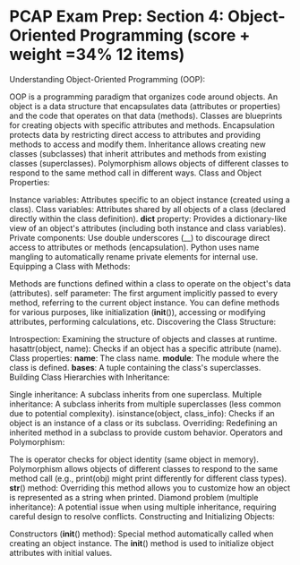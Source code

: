 # PCAP Exam Prep: Section 4: Object-Oriented Programming (score + weight =34%  12 items)

Understanding Object-Oriented Programming (OOP):

OOP is a programming paradigm that organizes code around objects.
An object is a data structure that encapsulates data (attributes or properties) and the code that operates on that data (methods).
Classes are blueprints for creating objects with specific attributes and methods.
Encapsulation protects data by restricting direct access to attributes and providing methods to access and modify them.
Inheritance allows creating new classes (subclasses) that inherit attributes and methods from existing classes (superclasses).
Polymorphism allows objects of different classes to respond to the same method call in different ways.
Class and Object Properties:

Instance variables: Attributes specific to an object instance (created using a class).
Class variables: Attributes shared by all objects of a class (declared directly within the class definition).
__dict__ property: Provides a dictionary-like view of an object's attributes (including both instance and class variables).
Private components: Use double underscores (__) to discourage direct access to attributes or methods (encapsulation). Python uses name mangling to automatically rename private elements for internal use.
Equipping a Class with Methods:

Methods are functions defined within a class to operate on the object's data (attributes).
self parameter: The first argument implicitly passed to every method, referring to the current object instance.
You can define methods for various purposes, like initialization (__init__()), accessing or modifying attributes, performing calculations, etc.
Discovering the Class Structure:

Introspection: Examining the structure of objects and classes at runtime.
hasattr(object, name): Checks if an object has a specific attribute (name).
Class properties:
__name__: The class name.
__module__: The module where the class is defined.
__bases__: A tuple containing the class's superclasses.
Building Class Hierarchies with Inheritance:

Single inheritance: A subclass inherits from one superclass.
Multiple inheritance: A subclass inherits from multiple superclasses (less common due to potential complexity).
isinstance(object, class_info): Checks if an object is an instance of a class or its subclass.
Overriding: Redefining an inherited method in a subclass to provide custom behavior.
Operators and Polymorphism:

The is operator checks for object identity (same object in memory).
Polymorphism allows objects of different classes to respond to the same method call (e.g., print(obj) might print differently for different class types).
__str__() method: Overriding this method allows you to customize how an object is represented as a string when printed.
Diamond problem (multiple inheritance): A potential issue when using multiple inheritance, requiring careful design to resolve conflicts.
Constructing and Initializing Objects:

Constructors (__init__() method): Special method automatically called when creating an object instance.
The __init__() method is used to initialize object attributes with initial values.